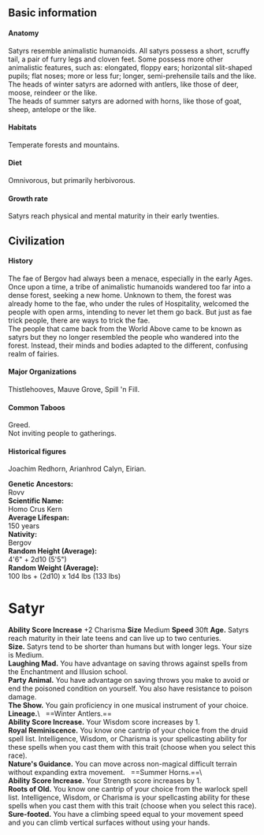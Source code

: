 ## Basic information
#### Anatomy
Satyrs resemble animalistic humanoids. All satyrs possess a short, scruffy tail, a pair of furry legs and cloven feet. Some possess more other animalistic features, such as: elongated, floppy ears; horizontal slit-shaped pupils; flat noses; more or less fur; longer, semi-prehensile tails and the like.  
The heads of winter satyrs are adorned with antlers, like those of deer, moose, reindeer or the like.  
The heads of summer satyrs are adorned with horns, like those of goat, sheep, antelope or the like.
#### Habitats
Temperate forests and mountains.
#### Diet
Omnivorous, but primarily herbivorous.
#### Growth rate
Satyrs reach physical and mental maturity in their early twenties.
## Civilization
#### History
The fae of Bergov had always been a menace, especially in the early Ages. Once upon a time, a tribe of animalistic humanoids wandered too far into a dense forest, seeking a new home. Unknown to them, the forest was already home to the fae, who under the rules of Hospitality, welcomed the people with open arms, intending to never let them go back. But just as fae trick people, there are ways to trick the fae.  
The people that came back from the World Above came to be known as satyrs but they no longer resembled the people who wandered into the forest. Instead, their minds and bodies adapted to the different, confusing realm of fairies.
#### Major Organizations
Thistlehooves, Mauve Grove, Spill 'n Fill.
#### Common Taboos
Greed.  
Not inviting people to gatherings.
#### Historical figures
Joachim Redhorn, Arianhrod Calyn, Eirian.

**Genetic Ancestors:**  
Rovv  
**Scientific Name:**  
Homo Crus Kern  
**Average Lifespan:**  
150 years  
**Nativity:**  
Bergov  
**Random Height (Average):**  
4'6" + 2d10 (5'5")  
**Random Weight (Average):**  
100 lbs + (2d10) x 1d4 lbs (133 lbs)

# Satyr
**Ability Score Increase** +2 Charisma
**Size** Medium
**Speed** 30ft
**Age.** Satyrs reach maturity in their late teens and can live up to two centuries.  
**Size.** Satyrs tend to be shorter than humans but with longer legs. Your size is Medium.  
**Laughing Mad.** You have advantage on saving throws against spells from the Enchantment and Illusion school.  
**Party Animal.** You have advantage on saving throws you make to avoid or end the poisoned condition on yourself. You also have resistance to poison damage.  
**The Show.** You gain proficiency in one musical instrument of your choice.
**Lineage.**\   
==Winter Antlers.==\
**Ability Score Increase.** Your Wisdom score increases by 1.  
**Royal Reminiscence.** You know one cantrip of your choice from the druid spell list. Intelligence, Wisdom, or Charisma is your spellcasting ability for these spells when you cast them with this trait (choose when you select this race).  
**Nature's Guidance.** You can move across non-magical difficult terrain without expanding extra movement.   
==Summer Horns.==\  
**Ability Score Increase.** Your Strength score increases by 1.  
**Roots of Old.** You know one cantrip of your choice from the warlock spell list. Intelligence, Wisdom, or Charisma is your spellcasting ability for these spells when you cast them with this trait (choose when you select this race).  
**Sure-footed.** You have a climbing speed equal to your movement speed and you can climb vertical surfaces without using your hands.
